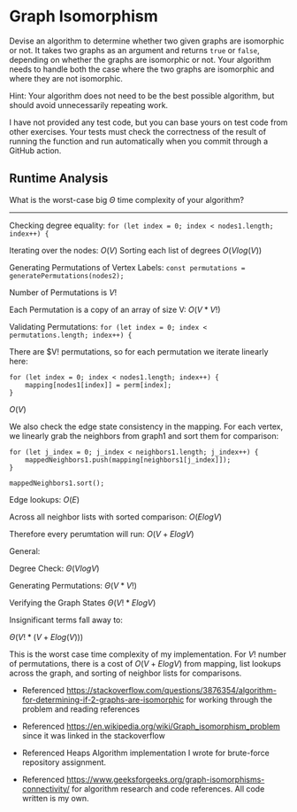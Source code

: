 # Graph Isomorphism

Devise an algorithm to determine whether two given graphs are isomorphic or not.
It takes two graphs as an argument and returns `true` or `false`, depending on
whether the graphs are isomorphic or not. Your algorithm needs to handle both
the case where the two graphs are isomorphic and where they are not isomorphic.

Hint: Your algorithm does not need to be the best possible algorithm, but should
avoid unnecessarily repeating work.

I have not provided any test code, but you can base yours on test code from
other exercises. Your tests must check the correctness of the result of running
the function and run automatically when you commit through a GitHub action.

## Runtime Analysis

What is the worst-case big $\Theta$ time complexity of your algorithm?

<hr>

Checking degree equality: `for (let index = 0; index < nodes1.length; index++) {`

Iterating over the nodes: $O(V)$
Sorting each list of degrees $O(Vlog(V))$

Generating Permutations of Vertex Labels: `const permutations = generatePermutations(nodes2);`

Number of Permutations is $V!$

Each Permutation is a copy of an array of size V: $O(V * V!)$

Validating Permutations: `for (let index = 0; index < permutations.length; index++) {`

There are $V! permutations, so for each permutation we iterate linearly here:
```
for (let index = 0; index < nodes1.length; index++) {
    mapping[nodes1[index]] = perm[index];
}
```
$O(V)$

We also check the edge state consistency in the mapping. For each vertex, we linearly grab the neighbors from graph1 and sort them for comparison:
```
for (let j_index = 0; j_index < neighbors1.length; j_index++) {
    mappedNeighbors1.push(mapping[neighbors1[j_index]]);
}

mappedNeighbors1.sort();
```

Edge lookups: $O(E)$

Across all neighbor lists with sorted comparison: $O(Elog V)$

Therefore every perumtation will run: $O(V + Elog V)$

General:

Degree Check: $\Theta(VlogV)$

Generating Permutations: $\Theta(V * V!)$

Verifying the Graph States $\Theta(V! * ElogV)$

Insignificant terms fall away to:

$\Theta(V! * (V + Elog(V)))$

This is the worst case time complexity of my implementation. For $V!$ number of permutations, there is a cost of $O(V + ElogV)$ from mapping, list lookups across the graph, and sorting of neighbor lists for comparisons.

- Referenced https://stackoverflow.com/questions/3876354/algorithm-for-determining-if-2-graphs-are-isomorphic for working through the problem and reading references

- Referenced https://en.wikipedia.org/wiki/Graph_isomorphism_problem since it was linked in the stackoverflow

- Referenced Heaps Algorithm implementation I wrote for brute-force repository assignment.

- Referenced https://www.geeksforgeeks.org/graph-isomorphisms-connectivity/ for algorithm research and code references. All code written is my own.